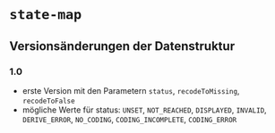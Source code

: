 # `state-map`
## Versionsänderungen der Datenstruktur

### 1.0

* erste Version mit den Parametern `status`, `recodeToMissing`, `recodeToFalse`
* mögliche Werte für status: `UNSET`, `NOT_REACHED`, `DISPLAYED`, `INVALID`, `DERIVE_ERROR`, `NO_CODING`, `CODING_INCOMPLETE`, `CODING_ERROR`
